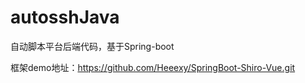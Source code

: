 # autosshJava
自动脚本平台后端代码，基于Spring-boot

框架demo地址：https://github.com/Heeexy/SpringBoot-Shiro-Vue.git
